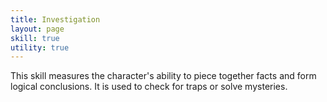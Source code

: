 ```yaml
---
title: Investigation
layout: page
skill: true
utility: true
---
```

This skill measures the character's ability to piece together facts and form logical conclusions. It is used to check for traps or solve mysteries.
